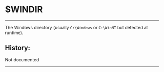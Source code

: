 # $WINDIR

---

The Windows directory (usually `C:\Windows` or `C:\WinNT` but detected at runtime).

## History:

Not documented

---